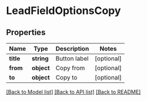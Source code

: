 # LeadFieldOptionsCopy

## Properties
Name | Type | Description | Notes
------------ | ------------- | ------------- | -------------
**title** | **string** | Button label | [optional] 
**from** | **object** | Copy from | [optional] 
**to** | **object** | Copy to | [optional] 

[[Back to Model list]](../README.md#documentation-for-models) [[Back to API list]](../README.md#documentation-for-api-endpoints) [[Back to README]](../README.md)

